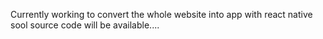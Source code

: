 Currently working to convert the whole website into app with react native sool source code will be available....
